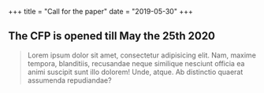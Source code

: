 +++
title = "Call for the paper"
date = "2019-05-30"
+++

## The CFP is opened till May the 25th 2020

> Lorem ipsum dolor sit amet, consectetur adipisicing elit. Nam, maxime tempora, blanditiis, recusandae neque similique nesciunt officia ea animi suscipit sunt illo dolorem! Unde, atque. Ab distinctio quaerat assumenda repudiandae?
